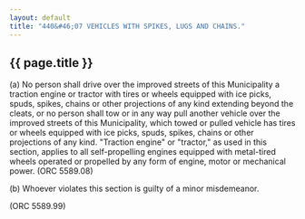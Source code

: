 ```yaml
---
layout: default 
title: "440&#46;07 VEHICLES WITH SPIKES, LUGS AND CHAINS."
---
```


{{ page.title }}
----------------

​(a) No person shall drive over the improved streets of this
Municipality a traction engine or tractor with tires or wheels equipped
with ice picks, spuds, spikes, chains or other projections of any kind
extending beyond the cleats, or no person shall tow or in any way pull
another vehicle over the improved streets of this Municipality, which
towed or pulled vehicle has tires or wheels equipped with ice picks,
spuds, spikes, chains or other projections of any kind. "Traction
engine" or "tractor," as used in this section, applies to all
self-propelling engines equipped with metal-tired wheels operated or
propelled by any form of engine, motor or mechanical power. (ORC
5589.08)

​(b) Whoever violates this section is guilty of a minor misdemeanor.

(ORC 5589.99)
